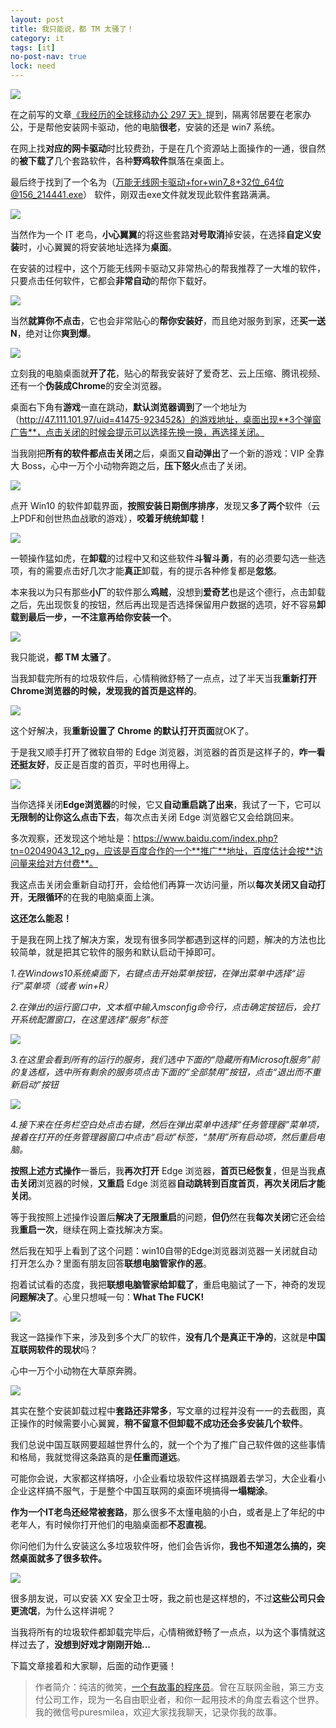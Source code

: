 ```yaml
---
layout: post
title: 我只能说，都 TM 太骚了！
category: it
tags: [it]
no-post-nav: true
lock: need
---
```


![](http://favorites.ren/assets/images/2020/it/tmd01.jpeg)

在之前写的文章[《我经历的全球移动办公 297 天》](http://www.ityouknow.com/life/2020/02/06/telework.html)提到，隔离邻居要在老家办公，于是帮他安装网卡驱动，他的电脑**很老**，安装的还是 win7 系统。

在网上找**对应的网卡驱动**时比较费劲，于是在几个资源站上面操作的一通，很自然的**被下载了**几个套路软件，各种**野鸡软件**飘落在桌面上。

最后终于找到了一个名为（万能无线网卡驱动+for+win7_8+32位_64位@156_214441.exe） 软件，刚双击exe文件就发现此软件套路满满。

![](http://favorites.ren/assets/images/2020/it/tmd02.jpeg)

当然作为一个 IT 老鸟，**小心翼翼**的将这些套路**对号取消**掉安装，在选择**自定义安装**时，小心翼翼的将安装地址选择为**桌面**。

在安装的过程中，这个万能无线网卡驱动又非常热心的帮我推荐了一大堆的软件，只要点击任何软件，它都会**非常自动**的帮你下载好。

![](http://favorites.ren/assets/images/2020/it/tmd03.jpeg)

当然**就算你不点击**，它也会非常贴心的**帮你安装好**，而且绝对服务到家，还**买一送 N**，绝对让你**爽到爆**。

![](http://favorites.ren/assets/images/2020/it/tmd04.jpeg)

立刻我的电脑桌面就**开了花**，贴心的帮我安装好了爱奇艺、云上压缩、腾讯视频、还有一个**伪装成Chrome**的安全浏览器。

桌面右下角有**游戏**一直在跳动，**默认浏览器调到**了一个地址为（http://47.111.101.97/uid=41475-923452&）的游戏地址，桌面出现**3个弹窗广告**，点击关闭的时候会提示可以选择先换一换，再选择关闭。

当我刚把**所有的软件都点击关闭**之后，桌面又**自动弹出**了一个新的游戏：VIP 全靠大 Boss，心中一万个小动物奔跑之后，**压下怒火**点击了关闭。

![](http://favorites.ren/assets/images/2020/it/tmd05.jpeg)

点开 Win10 的软件卸载界面，**按照安装日期倒序排序**，发现又**多了两个**软件（云上PDF和创世热血战歌的游戏），**咬着牙统统卸载！**

![](http://favorites.ren/assets/images/2020/it/tmd06.jpeg)

一顿操作猛如虎，在**卸载**的过程中又和这些软件**斗智斗勇**，有的必须要勾选一些选项，有的需要点击好几次才能**真正**卸载，有的提示各种修复都是**忽悠**。

本来我以为只有那些**小厂**的软件那么**鸡贼**，没想到**爱奇艺**也是这个德行，点击卸载之后，先出现恢复的按钮，然后再出现是否选择保留用户数据的选项，好不容易**卸载到最后一步，一不注意再给你安装一个**。

![](http://favorites.ren/assets/images/2020/it/tmd07.jpeg)

我只能说，**都 TM 太骚了**。

当我卸载完所有的垃圾软件后，心情稍微舒畅了一点点，过了半天当我**重新打开Chrome浏览器的时候，发现我的首页是这样的**。

![](http://favorites.ren/assets/images/2020/it/tmd08.jpeg)

这个好解决，我**重新设置了 Chrome 的默认打开页面**就OK了。

于是我又顺手打开了微软自带的 Edge 浏览器，浏览器的首页是这样子的，**咋一看还挺友好**，反正是百度的首页，平时也用得上。

![](http://favorites.ren/assets/images/2020/it/tmd09.jpeg)

当你选择关闭**Edge浏览器**的时候，它又**自动重启跳了出来**，我试了一下，它可以**无限制的让你这么点击下去**，每次点击关闭 Edge 浏览器它又会给跳回来。

多次观察，还发现这个地址是：https://www.baidu.com/index.php?tn=02049043_12_pg，应该是百度合作的一个**推广**地址，百度估计会按**访问量来给对方付费**。

我这点击关闭会重新自动打开，会给他们再算一次访问量，所以**每次关闭又自动打开**，**无限循环**的在我的电脑桌面上演。

**这还怎么能忍！**

于是我在网上找了解决方案，发现有很多同学都遇到这样的问题，解决的方法也比较简单，就是把其它软件的服务和默认启动干掉即可。

*1.在Windows10系统桌面下，右键点击开始菜单按钮，在弹出菜单中选择“运行”菜单项（或者 win+R）*

*2.在弹出的运行窗口中，文本框中输入msconfig命令行，点击确定按钮后，会打开系统配置窗口，在这里选择“服务”标签*

![](http://favorites.ren/assets/images/2020/it/tmd10.jpeg)

*3.在这里会看到所有的运行的服务，我们选中下面的“隐藏所有Microsoft服务”前的复选框，选中所有剩余的服务项点击下面的“全部禁用”按钮，点击“退出而不重新启动”按钮*

![](http://favorites.ren/assets/images/2020/it/tmd11.jpeg)

*4.接下来在任务栏空白处点击右键，然后在弹出菜单中选择“任务管理器”菜单项，接着在打开的任务管理器窗口中点击“启动”标签，“禁用”所有启动项，然后重启电脑。*

**按照上述方式操作**一番后，我**再次打开**  Edge 浏览器，**首页已经恢复**，但是当我**点击关闭**浏览器的时候，**又重启** Edge 浏览器**自动跳转到百度首页**，**再次关闭后才能关闭**。

等于我按照上述操作设置后**解决了无限重启**的问题，**但仍**然在我**每次关闭**它还会给我**重启一次**，继续在网上查找解决方案。

然后我在知乎上看到了这个问题：win10自带的Edge浏览器浏览器一关闭就自动打开怎么办？里面有朋友回答**联想电脑管家作的恶**。

抱着试试看的态度，我把**联想电脑管家给卸载了**，重启电脑试了一下，神奇的发现**问题解决了**。心里只想喊一句：**What The FUCK!**

![](http://favorites.ren/assets/images/2020/it/tmd14.gif)

我这一路操作下来，涉及到多个大厂的软件，**没有几个是真正干净的**，这就是**中国互联网软件的现状**吗？

心中一万个小动物在大草原奔腾。

![](http://favorites.ren/assets/images/2020/it/tmd12.jpeg)

其实在整个安装卸载过程中**套路还非常多**，写文章的过程并没有一一的去截图，真正操作的时候需要小心翼翼，**稍不留意不但卸载不成功还会多安装几个软件**。

我们总说中国互联网要超越世界什么的，就一个个为了推广自己软件做的这些事情和格局，我就觉得这条路真的是**任重而道远**。

可能你会说，大家都这样搞呀，小企业看垃圾软件这样搞跟着去学习，大企业看小企业这样搞不服气，于是整个中国互联网的桌面环境搞得**一塌糊涂**。

**作为一个IT老鸟还经常被套路**，那么很多不太懂电脑的小白，或者是上了年纪的中老年人，有时候你打开他们的电脑桌面都**不忍直视**。

你问他们为什么安装这么多垃圾软件呀，他们会告诉你，**我也不知道怎么搞的，突然桌面就多了很多软件。**

![](http://favorites.ren/assets/images/2020/it/tmd13.jpeg)

很多朋友说，可以安装 XX 安全卫士呀，我之前也是这样想的，不过**这些公司只会更流氓**，为什么这样讲呢？

当我将所有的垃圾软件都卸载完毕后，心情稍微舒畅了一点点，以为这个事情就这样过去了，**没想到好戏才刚刚开始...**

下篇文章接着和大家聊，后面的动作更骚！


>作者简介：纯洁的微笑，[一个有故事的程序员](http://www.ityouknow.com/it/2019/12/18/xinzi-10year.html)。曾在互联网金融，第三方支付公司工作，现为一名自由职业者，和你一起用技术的角度去看这个世界。我的微信号puresmilea，欢迎大家找我聊天，记录你我的故事。

